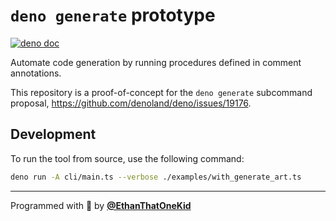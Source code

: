 # `deno generate` prototype

[![deno doc](https://doc.deno.land/badge.svg)](https://deno.land/x/generate)

Automate code generation by running procedures defined in comment annotations.

This repository is a proof-of-concept for the `deno generate` subcommand
proposal, <https://github.com/denoland/deno/issues/19176>.

## Development

To run the tool from source, use the following command:

```sh
deno run -A cli/main.ts --verbose ./examples/with_generate_art.ts
```

---

Programmed with 🦕 by [**@EthanThatOneKid**](https://etok.codes/)
